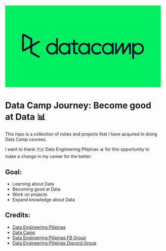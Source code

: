 ![Data Camp Image](./datacamp.png)

# Data Camp Journey: Become good at Data 📊

This repo is a collection of notes and projects that I have acquired in doing Data Camp courses.

I want to thank 🇵🇭 Data Engineering Pilipinas 📊 for this opportunity to make a change in my career for the better.

## **Goal**:
- Learning about Data
- Becoming good at Data
- Work on projects
- Expand knowledge about Data

## Credits:
- [Data Engineering Pilipinas](https://dataengineering.ph/)
- [Data Camp](datacamp.com)
- [Data Engineering Pilipinas FB Group](https://www.facebook.com/groups/dataengineeringpilipinas)
- [Data Engineering Pilipinas Discord Group](https://discord.com/invite/buDgydz7J9)

